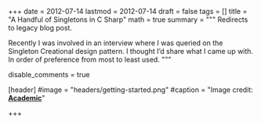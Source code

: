 +++
date = 2012-07-14
lastmod = 2012-07-14
draft = false
tags = []
title = "A Handful of Singletons in C Sharp"
math = true
summary = """
Redirects to legacy blog post.

Recently I was involved in an interview where I was queried on the Singleton Creational design pattern. I thought I’d share what I came up with. In order of preference from most to least used.
"""

disable_comments = true

[header]
#image = "headers/getting-started.png"
#caption = "Image credit: [**Academic**](https://github.com/gcushen/hugo-academic/)"

+++

<html>
  <head>
    <title>A Handful of Singletons in C#</title>
    <link rel="canonical" href="https://binarymist.wordpress.com/2012/07/14/a-handful-of-singletons-in-c/"/>
    <meta http-equiv="content-type" content="text/html; charset=utf-8"/>
    <meta http-equiv="refresh" content="2; url=https://binarymist.wordpress.com/2012/07/14/a-handful-of-singletons-in-c/"/>
  </head>
</html>
